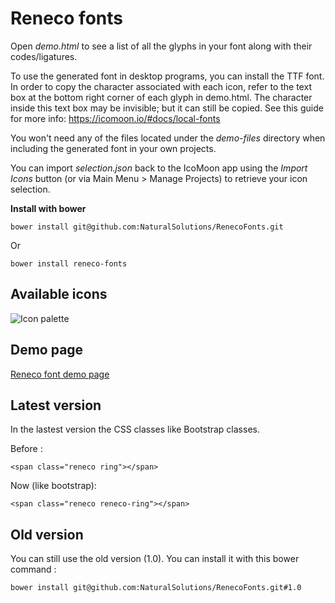 # Reneco fonts

Open *demo.html* to see a list of all the glyphs in your font along with their 
codes/ligatures.

To use the generated font in desktop programs, you can install the TTF font. In order to copy the character associated with each icon, refer to the text box at the bottom right corner of each glyph in demo.html. The character inside this text box may be invisible; but it can still be copied. See this guide for more info: https://icomoon.io/#docs/local-fonts

You won't need any of the files located under the *demo-files* directory when including the 
generated font in your own projects.

You can import *selection.json* back to the IcoMoon app using the *Import Icons* button (or 
via Main Menu > Manage Projects) to retrieve your icon selection.

**Install with bower**

    bower install git@github.com:NaturalSolutions/RenecoFonts.git
	
Or

	bower install reneco-fonts
	
## Available icons

![Icon palette](http://depot.natural-solutions.eu/github_images/reneco_font_splash_1.2.png)

## Demo page

[Reneco font demo page](http://naturalsolutions.github.io/RenecoFonts/demo.html)

## Latest version

In the lastest version the CSS classes like Bootstrap classes.

Before : 

    <span class="reneco ring"></span>

Now (like bootstrap):

    <span class="reneco reneco-ring"></span>

## Old version

You can still use the old version (1.0). You can install it with this bower command :

    bower install git@github.com:NaturalSolutions/RenecoFonts.git#1.0
